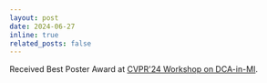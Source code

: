 ```yaml
---
layout: post
date: 2024-06-27
inline: true
related_posts: false
---
```


Received Best Poster Award at [CVPR'24 Workshop on DCA-in-MI](https://dca-in-mi.github.io/).
